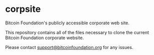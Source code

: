 # corpsite
Bitcoin Foundation's publicly accessible corporate web site.

This repository contains all of the files necessary to clone the current Bitcoin Foundation corporate website.

Please contact support@bitcoinfoundation.org for any issues.

